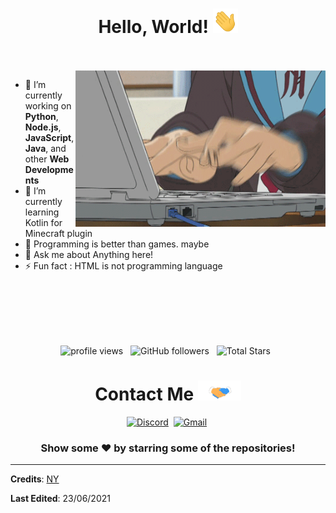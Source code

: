 <h1 align="center">
  Hello, World!
  <img src="Hi.gif" width="40px" />
</h1>

<br/>
<br/>
<img align="right" height="250" width="400" alt="GIF" src="Programming.gif">

- 🔭 I’m currently working on **Python**, **Node.js**, **JavaScript**, **Java**, and other **Web Developments**
- 🌱 I’m currently learning Kotlin for Minecraft plugin
- 🤔 Programming is better than games. maybe
- 💬 Ask me about Anything here!
- ⚡ Fun fact : HTML is not programming language

<br/>
<br/>
<br/>
<br/>
<br/>


<p align="center">
  <img src="https://gpvc.arturio.dev/namnyang" alt="profile views"> &nbsp;
  <img alt="GitHub followers" src="https://img.shields.io/github/followers/namnyang?label=Followers&style=social"> &nbsp;
  <img src="https://img.shields.io/github/stars/namnyang?label=Stars" alt="Total Stars"> &nbsp;
</p>

<div align="center">

<h1>
  Contact Me 
  <img src="Handshake.gif" height="32px" style="max-width:100%;">
</h1>

<a href="https://discord.com/users/690148325604720660"><img src="https://img.shields.io/badge/Discord-7289DA?style=for-the-badge&logoColor=white&logo=Discord" alt="Discord"/></a>&nbsp;
<a href="mailto:namnyang0510@gmail.com"><img src="https://img.shields.io/badge/Gmail-EA4335?style=for-the-badge&logoColor=white&logo=Gmail" alt="Gmail"/></a>&nbsp;

### Show some ❤️ by starring some of the repositories!

</div>

----

**Credits**: [NY](https://github.com/namnyang/)

**Last Edited**: 23/06/2021
